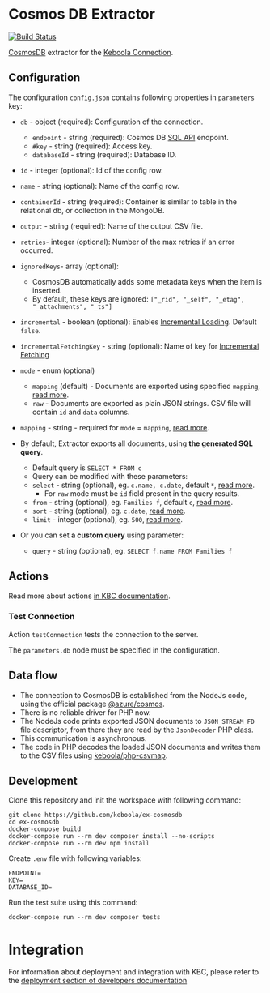 # Cosmos DB Extractor

[![Build Status](https://travis-ci.com/keboola/ex-cosmosdb.svg?branch=master)](https://travis-ci.com/keboola/my-component)

[CosmosDB](https://azure.microsoft.com/en-us/free/cosmos-db) extractor for the [Keboola Connection](https://www.keboola.com).

## Configuration

The configuration `config.json` contains following properties in `parameters` key: 
- `db` - object (required): Configuration of the connection.
    - `endpoint` - string (required): Cosmos DB [SQL API](https://docs.microsoft.com/en-us/azure/cosmos-db/sql-query-getting-started) endpoint.
    - `#key` - string (required): Access key.
    - `databaseId` - string (required): Database ID.
- `id` - integer (optional): Id of the config row.
- `name` - string (optional): Name of the config row.
- `containerId` - string (required): Container is similar to table in the relational db, or collection in the MongoDB.
- `output` - string (required): Name of the output CSV file.
- `retries`- integer (optional): Number of the max retries if an error occurred.
- `ignoredKeys`- array (optional): 
    - CosmosDB automatically adds some metadata keys when the item is inserted.
    - By default, these keys are ignored: `["_rid", "_self", "_etag", "_attachments", "_ts"]`
- `incremental` - boolean (optional): Enables [Incremental Loading](https://help.keboola.com/storage/tables/#incremental-loading). Default `false`.
- `incrementalFetchingKey` - string (optional): Name of key for [Incremental Fetching](https://help.keboola.com/components/extractors/database/#incremental-fetching)
- `mode` - enum (optional)
    - `mapping` (default) - Documents are exported using specified `mapping`, [read more](https://github.com/keboola/php-csvmap).
    - `raw` - Documents are exported as plain JSON strings. CSV file will contain `id` and `data` columns.
- `mapping` - string - required for `mode` = `mapping`, [read more](https://github.com/keboola/php-csvmap).



- By default, Extractor exports all documents, using **the generated SQL query**.
    - Default query is `SELECT * FROM c`     
    - Query can be modified with these parameters:
    - `select` - string (optional), eg. `c.name, c.date`, default `*`, [read more](https://docs.microsoft.com/en-us/azure/cosmos-db/sql-query-select).
       - For `raw` mode must be `id` field present in the query results.
    - `from` - string (optional), eg. `Families f`, default `c`, [read more](https://docs.microsoft.com/en-us/azure/cosmos-db/sql-query-from).
    - `sort` - string (optional), eg. `c.date`, [read more](https://docs.microsoft.com/en-us/azure/cosmos-db/sql-query-order-by).
    - `limit` - integer (optional), eg. `500`, [read more](https://docs.microsoft.com/en-us/azure/cosmos-db/sql-query-offset-limit).

    
    
- Or you can set **a custom query** using parameter:
    - `query` - string (optional), eg. `SELECT f.name FROM Families f`


## Actions

Read more about actions [in KBC documentation](https://developers.keboola.com/extend/common-interface/actions/).

### Test Connection

Action `testConnection` tests the connection to the server.

The `parameters.db` node must be specified in the configuration.

## Data flow

- The connection to CosmosDB is established from the NodeJs code, using the official package [@azure/cosmos](https://www.npmjs.com/package/@azure/cosmos).
- There is no reliable driver for PHP now.
- The NodeJs code prints exported JSON documents to `JSON_STREAM_FD` file descriptor, from there they are read by the `JsonDecoder` PHP class.
- This communication is asynchronous.
- The code in PHP decodes the loaded JSON documents and writes them to the CSV files using [keboola/php-csvmap](https://github.com/keboola/php-csvmap).

## Development
 
Clone this repository and init the workspace with following command:

```
git clone https://github.com/keboola/ex-cosmosdb
cd ex-cosmosdb
docker-compose build
docker-compose run --rm dev composer install --no-scripts
docker-compose run --rm dev npm install
```

Create `.env` file with following variables:
```env
ENDPOINT=
KEY=
DATABASE_ID=
```


Run the test suite using this command:

```
docker-compose run --rm dev composer tests
```
 
# Integration

For information about deployment and integration with KBC, please refer to the [deployment section of developers documentation](https://developers.keboola.com/extend/component/deployment/) 
